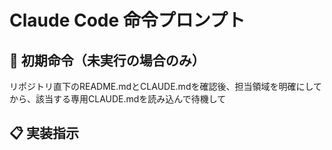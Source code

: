 # Claude Code 命令プロンプト

<!-- このファイルは、KiroがClaude Codeに送信する詳細な実装指示を記載するためのファイルです -->
<!-- Git管理外のため、機密性の高い指示や一時的な命令を安全に記載できます -->

## 🚨 初期命令（未実行の場合のみ）
<!-- 既に実行済みの場合は、この命令を無視して実装指示に進んでください -->
リポジトリ直下のREADME.mdとCLAUDE.mdを確認後、担当領域を明確にしてから、該当する専用CLAUDE.mdを読み込んで待機して

## 📋 実装指示
